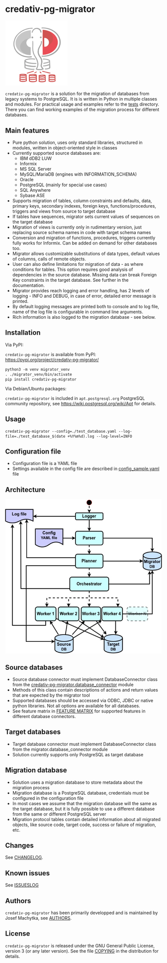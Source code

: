 # credativ-pg-migrator

<img src="https://raw.githubusercontent.com/credativ/credativ-pg-migrator/main/docs/images/credativ-pg-migrator.png" alt="credativ-pg-migrator Logo" width="200"/>

`credativ-pg-migrator` is a solution for the migration of databases from legacy systems to PostgreSQL.
It is is written in Python in multiple classes and modules.
For practical usage and examples refer to the [tests](./tests/) directory. There you can find working examples of the migration process for different databases.

## Main features

- Pure python solution, uses only standard libraries, structured in modules, written in object-oriented style in classes
- Currently supported source databases are:
  - IBM dDB2 LUW
  - Informix
  - MS SQL Server
  - MySQL/MariaDB (engines with INFORMATION_SCHEMA)
  - Oracle
  - PostgreSQL (mainly for special use cases)
  - SQL Anywhere
  - Sybase ASE
- Supports migration of tables, column constraints and defaults, data, primary keys, secondary indexes, foreign keys, functions/procedures, triggers and views from source to target database
- If tables have sequences, migrator sets current values of sequences on the target database
- Migration of views is currently only in rudimentary version, just replacing source schema names in code with target schema names
- Conversion and migration of functions, procedures, triggers currently fully works for Informix. Can be added on demand for other databases too.
- Migrator allows customizable substitutions of data types, default values of columns, calls of remote objects.
- User can also define limitations for migration of data - as where conditions for tables. This option requires good analysis of dependencies in the source database. Missing data can break Foreign Key constraints in the target database. See further in the documentation.
- Migrator provides reach logging and error handling, has 2 levels of logging - INFO and DEBUG, in case of error, detailed error message is printed.
- By default logging messages are printed both to console and to log file, name of the log file is configurable in command line arguments.
- Rich information is also logged to the migration database - see below.

## Installation

Via PyPI:

`credativ-pg-migrator` is available from PyPI: <https://pypi.org/project/credativ-pg-migrator/>

```
python3 -m venv migrator_venv
. ./migrator_venv/bin/activate
pip install credativ-pg-migrator
```

Via Debian/Ubuntu packages:

`credativ-pg-migrator` is included in `apt.postgresql.org` PostgreSQL community repository, see <https://wiki.postgresql.org/wiki/Apt> for details.

## Usage

```
credativ-pg-migrator --config=./test_database.yaml --log-file=./test_database_$(date +%Y%m%d).log --log-level=INFO
```

## Configuration file

- Configuration file is a YAML file
- Settings available in the config file are described in [config_sample.yaml](./config_sample.yaml) file

## Architecture

![Architecture](https://raw.githubusercontent.com/credativ/credativ-pg-migrator/main/docs/images/architecture.jpg)

## Source databases

- Source database connector must implement DatabaseConnector class from the [credativ-pg-migrator.database_connector](./credativ-pg-migrator/database_connector.py) module
- Methods of this class contain descriptions of actions and return values that are expected by the migrator tool
- Supported databases should be accessed via ODBC, JDBC or native python libraries. Not all options are available for all databases.
- See feature matrix in [FEATURE MATRIX](./FEATURE_MATRIX.md) for supported features in different database connectors.

## Target databases

- Target database connector must implement DatabaseConnector class from the migrator.database_connector module
- Solution currently supports only PostgreSQL as target database

## Migration database

- Solution uses a migration database to store metadata about the migration process
- Migration database is a PostgreSQL database, credentials must be configured in the configuration file
- In most cases we assume that the migration database will the same as the target database, but it is fully possible to use a different database from the same or different PostgreSQL server
- Migration protocol tables contain detailed information about all migrated objects, like source code, target code, success or failure of migration, etc.

## Changes

See [CHANGELOG](./CHANGELOG.md).

## Known issues

See [ISSUESLOG](./ISSUESLOG.md)

## Authors

`credativ-pg-migrator` has been primarily developped and is maintained by Josef Machytka, see [AUTHORS](AUTHORS.md).

## License

`credativ-pg-migrator` is released under the GNU General Public License, version 3 (or any later version).
See the file [COPYING](./COPYING) in the distribution for details.
